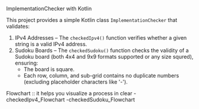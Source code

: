 ImplementationChecker with Kotlin

This project provides a simple Kotlin class `ImplementationChecker` that validates:

1. IPv4 Addresses – The `checkedIpv4()` function verifies whether a given string is a valid IPv4 address.
2. Sudoku Boards – The `checkedSudoku()` function checks the validity of a Sudoku board (both 4x4 and 9x9 formats supported or any size squred), ensuring:
   - The board is square.
   - Each row, column, and sub-grid contains no duplicate numbers (excluding placeholder characters like '-').
     
Flowchart :: it helps you visualize a process in clear
 -checkedIpv4_Flowchart 
 -checkedSudoku_Flowchart 
